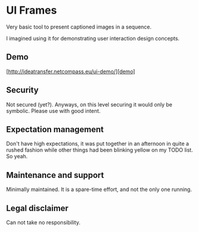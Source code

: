 # UI Frames

Very basic tool to present captioned images in a sequence.

I imagined using it for demonstrating user interaction design concepts.

## Demo

[http://ideatransfer.netcompass.eu/ui-demo/][demo]

## Security

Not secured (yet?). Anyways, on this level securing it would only be symbolic. Please use with good intent.


## Expectation management

Don't have high expectations, it was put together in an afternoon in quite a
rushed fashion while other things had been blinking yellow on my TODO list. So
yeah.

## Maintenance and support

Minimally maintained. It is a spare-time effort, and not the only one running.

## Legal disclaimer

Can not take no responsibility.

[demo]: http://ideatransfer.netcompass.eu/ui-demo/
